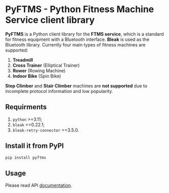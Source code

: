 # PyFTMS - Python Fitness Machine Service client library

**PyFTMS** is a Python client library for the **FTMS service**, which is a standard for fitness equipment with a Bluetooth interface. **Bleak** is used as the Bluetooth library. Currently four main types of fitness machines are supported:
 1. **Treadmill**
 2. **Cross Trainer** (Elliptical Trainer)
 3. **Rower** (Rowing Machine)
 4. **Indoor Bike** (Spin Bike)

**Step Climber** and **Stair Climber** machines are **not supported** due to incomplete protocol information and low popularity.

## Requirments

1. `python` >=3.11;
2. `bleak` ==0.22.1;
3. `bleak-retry-connector` ==3.5.0.

## Install it from PyPI

```bash
pip install pyftms
```

## Usage

Please read API [documentation](https://dudanov.github.io/pyftms/pyftms.html).
